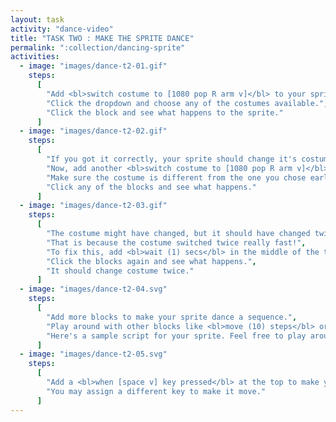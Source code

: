 ```yaml
---
layout: task
activity: "dance-video"
title: "TASK TWO : MAKE THE SPRITE DANCE"
permalink: ":collection/dancing-sprite"
activities:
  - image: "images/dance-t2-01.gif"
    steps:
      [
        "Add <bl>switch costume to [1080 pop R arm v]</bl> to your sprite.",
        "Click the dropdown and choose any of the costumes available.",
        "Click the block and see what happens to the sprite."
      ]
  - image: "images/dance-t2-02.gif"
    steps:
      [
        "If you got it correctly, your sprite should change it's costume.",
        "Now, add another <bl>switch costume to [1080 pop R arm v]</bl> and attach it to the block you placed earlier.",
        "Make sure the costume is different from the one you chose earlier.",
        "Click any of the blocks and see what happens."
      ]
  - image: "images/dance-t2-03.gif"
    steps:
      [
        "The costume might have changed, but it should have changed twice.",
        "That is because the costume switched twice really fast!",
        "To fix this, add <bl>wait (1) secs</bl> in the middle of the two blocks.",
        "Click the blocks again and see what happens.",
        "It should change costume twice."
      ]
  - image: "images/dance-t2-04.svg"
    steps:
      [
        "Add more blocks to make your sprite dance a sequence.",
        "Play around with other blocks like <bl>move (10) steps</bl> or <bl>turn cw(15) degrees",
        "Here's a sample script for your sprite. Feel free to play around with more blocks."
      ]
  - image: "images/dance-t2-05.svg"
    steps:
      [
        "Add a <bl>when [space v] key pressed</bl> at the top to make your sprite move upon pressing a key.",
        "You may assign a different key to make it move."
      ]
---
```


